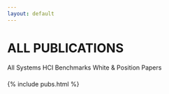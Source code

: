 ```yaml
---
layout: default
---
```


<h1 style="text-transform: uppercase;"><span id="pubs-title">All Publications</span>
  <!--<small id="pubs-toggle">(<span>Show Selected</span>)</small>-->
</h1>
<div class="" style="margin-bottom:1.5em; ">
  <span class="btn btn-sm tagbtn tagbtn-selected" data-tag="all" >All</span>
  <span class="btn btn-outline-secondary btn-sm tagbtn" data-tag="system" >Systems</span>
  <span class="btn btn-outline-secondary btn-sm tagbtn" data-tag="hci" >HCI</span>
  <span class="btn btn-outline-secondary btn-sm tagbtn" data-tag="benchmark" >Benchmarks</span>
  <span class="btn btn-outline-secondary btn-sm tagbtn" data-tag="whitepaper" >White & Position Papers</span>
</div>
{% include pubs.html  %}



